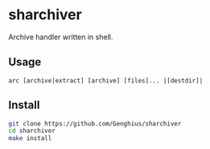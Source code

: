 # sharchiver

Archive handler written in shell.

## Usage

`arc [archive|extract] [archive] [files]... |[destdir]|`

## Install

```sh
git clone https://github.com/Genghius/sharchiver
cd sharchiver
make install
```
